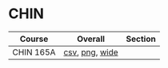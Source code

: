# CHIN

| Course | Overall | Section |
| ------ | ------- | ------- |
| CHIN 165A | [csv](https://github.com/UCSD-Historical-Enrollment-Data/2025Summer2/blob/main/overall/CHIN%20165A.csv), [png](https://raw.githubusercontent.com/UCSD-Historical-Enrollment-Data/2025Summer2/main/plot_overall/CHIN%20165A.png), [wide](https://raw.githubusercontent.com/UCSD-Historical-Enrollment-Data/2025Summer2/main/plot_overall_wide/CHIN%20165A.png) |  |

